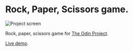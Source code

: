 # Rock, Paper, Scissors game.

<img src="https://i.pinimg.com/originals/e1/52/1b/e1521b047cddd606ff9c44af3eb6e324.jpg" alt="Project screen" />

Rock, paper, scissors game for [The Odin Project](https://www.theodinproject.com/dashboard).

[Live demo](https://arthurmts.github.io/rock-paper-scissors/index.html).
